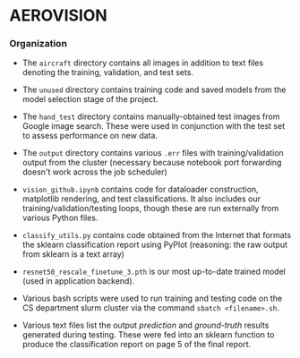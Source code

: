 # AEROVISION

### Organization
+ The `aircraft` directory contains all images in addition to text files denoting the training, validation, and test sets.

+ The `unused` directory contains training code and saved models from the model selection stage of the project.

+ The `hand_test` directory contains manually-obtained test images from Google image search.  These were used in conjunction with the test set to assess performance on new data.

+ The `output` directory contains various `.err` files with training/validation output from the cluster (necessary because notebook port forwarding doesn't work across the job scheduler)

+ `vision_github.ipynb` contains code for dataloader construction, matplotlib rendering, and test classifications.  It also includes our training/validation/testing loops, though these are run externally from various Python files.

+ `classify_utils.py` contains code obtained from the Internet that formats the sklearn classification report using PyPlot (reasoning: the raw output from sklearn is a text array)

+ `resnet50_rescale_finetune_3.pth` is our most up-to-date trained model (used in application backend).

+ Various bash scripts were used to run training and testing code on the CS department slurm cluster via the command `sbatch <filename>.sh`.

+ Various text files list the output _prediction_ and _ground-truth_ results generated during testing.  These were fed into an sklearn function to produce the classification report on page 5 of the final report.
